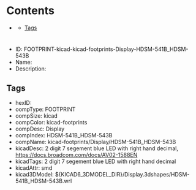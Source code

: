 



Contents
========

* [](#)
	* [Tags](#tags)

# 

- ID: FOOTPRINT-kicad-kicad-footprints-Display-HDSM-541B_HDSM-543B
- Name: 
- Description: 

## Tags

- hexID: 
- oompType: FOOTPRINT
- oompSize: kicad
- oompColor: kicad-footprints
- oompDesc: Display
- oompIndex: HDSM-541B_HDSM-543B
- oompName: kicad-footprints/Display/HDSM-541B_HDSM-543B
- kicadDesc: 2 digit 7 segement blue LED with right hand decimal, https://docs.broadcom.com/docs/AV02-1588EN
- kicadTags: 2 digit 7 segement blue LED with right hand decimal
- kicadAttr: smd
- kicad3DModel: ${KICAD6_3DMODEL_DIR}/Display.3dshapes/HDSM-541B_HDSM-543B.wrl
